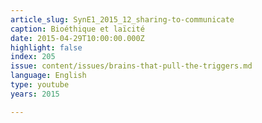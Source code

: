 ```yaml
---
article_slug: SynE1_2015_12_sharing-to-communicate
caption: Bioéthique et laïcité
date: 2015-04-29T10:00:00.000Z
highlight: false
index: 205
issue: content/issues/brains-that-pull-the-triggers.md
language: English
type: youtube
years: 2015

---
```

